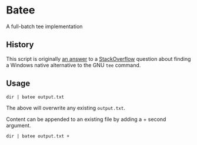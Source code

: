 Batee
=====

A full-batch tee implementation
	
History
-------

This script is originally [an answer][1] to a [StackOverflow][2] question about
finding a Windows native alternative to the GNU `tee` command.


Usage
-----

    dir | batee output.txt

	
The above will overwrite any existing `output.txt`.

Content can be appended to an existing file by adding a + second argument.

    dir | batee output.txt +



 [1]: http://stackoverflow.com/questions/11239924/windows-batch-tee-command/21841567?iemail=1&noredirect=1#21841567
 [2]: http://stackoverflow.com
 